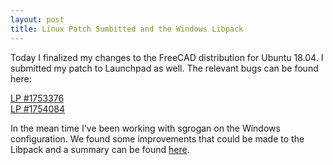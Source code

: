 ```yaml
---
layout: post
title: Linux Patch Sumbitted and the Windows Libpack
---
```


Today I finalized my changes to the FreeCAD distribution for Ubuntu 18.04. I submitted my patch to Launchpad as well. The relevant bugs can be found here:

[LP #1753376](https://bugs.launchpad.net/ubuntu/+source/freecad/+bug/1753376)\
[LP #1754084](https://bugs.launchpad.net/ubuntu/+source/freecad/+bug/1754084)

In the mean time I've been working with sgrogan on the Windows configuration. We found some improvements that could be made to the Libpack and a summary can be found [here](https://forum.freecadweb.org/viewtopic.php?f=4&t=37807).